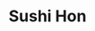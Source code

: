---
layout: place
title: "Sushi Hon"
permalink: /california/san-francisco/sushi-hon.html
stateAbbr: CA
stateName: California
cityName: San Francisco
seo:
  name: "Sushi Hon"
  type: Restaurant
  links: https://www.sushihon-sf.com/
description: "Elevated bistro serving sushi, à la carte Japanese classics & an omakase menu in modern environs. Sushi Hon serves delicious sushi in San Francisco, California. Try fresh Japanese dishes for a great dining experience. Available for takeout, delivery, lunch, and dinner."
place_id: ChIJE2a89jd-j4ARog5W0hCaIss
photos:
  - name: >-
      places/ChIJE2a89jd-j4ARog5W0hCaIss/photos/AeeoHcKGqzauTjZjyWeiFTenbBG2iggDJRx5ydUq6Ve5a6c9Z4z9dbtJh8iNUdViQKFUwHzDiRbKctY3tiFQwALwz6InX65AiwGl2-bvvL5snln1TpOc88Hw2YwApvAMppMwHmMgf8RgSS05wincxukpAm1RdXN5G1r5sdGEiX0O98v-S0NnlJ49T4p5-7GOW3seD-dsMwwlH2kMCPQ3wF0NdVuzwIUKnBH34CUKfE-V82R5YqgVb--wBLqq9Lx3pIkVMojEnhHrVKCQVZ1RQstyX7X9vrcrWfiBc28WhC7KbQpFZw
    widthPx: 720
    heightPx: 960
    authorAttributions:
      - displayName: Sushi Hon
        uri: https://maps.google.com/maps/contrib/104353634753873497401
        photoUri: >-
          https://lh3.googleusercontent.com/a-/ALV-UjUY_7qn6rj18sJSzPOTDGqfR2c3h-ZV93zamDv-1eF-1oSvXIg=s100-p-k-no-mo
    flagContentUri: >-
      https://www.google.com/local/imagery/report/?cb_client=maps_api_places.places_api&image_key=!1e10!2sAF1QipMe46s82dYVBIPueeG-LzdVYb-OC_Pph60MhcgL&hl=en-US
    googleMapsUri: >-
      https://www.google.com/maps/place//data=!3m4!1e2!3m2!1sAF1QipMe46s82dYVBIPueeG-LzdVYb-OC_Pph60MhcgL!2e10!4m2!3m1!1s0x808f7e37f6bc6613:0xcb229a10d2560ea2
  - name: >-
      places/ChIJE2a89jd-j4ARog5W0hCaIss/photos/AeeoHcKMGT694DfYQjIAeqKUriOmxKRTk-MHSUXDqlXZEsbG3xliwVM5OruFDJYRoP9fX92ihZ0x7S26LhYq-5WC8ZvVcKtWee6WjqMOkIY5jRSevcEOI9Wg-VCECUE-wky613P-3YtUrv-OA7JFeXgotCD4VI3dJPqVcFf_NDYPvp9EsuooERc9YpaYpt2f2Be_YlqZoWap_jurOSszLs5z1r_8GeN8kw3_4Trx-ZpV9f0Lu6G5UST5RXmwe47bSuqyctWNX4D-gjKO_AIkgG94RVz4A87K3F9DEQ-kLpGNrXp0Dg
    widthPx: 4800
    heightPx: 2700
    authorAttributions:
      - displayName: Sushi Hon
        uri: https://maps.google.com/maps/contrib/104353634753873497401
        photoUri: >-
          https://lh3.googleusercontent.com/a-/ALV-UjUY_7qn6rj18sJSzPOTDGqfR2c3h-ZV93zamDv-1eF-1oSvXIg=s100-p-k-no-mo
    flagContentUri: >-
      https://www.google.com/local/imagery/report/?cb_client=maps_api_places.places_api&image_key=!1e10!2sAF1QipM1MLLfjJUGumwXEYY4R9zX9pWkmGfg2UnRLqqz&hl=en-US
    googleMapsUri: >-
      https://www.google.com/maps/place//data=!3m4!1e2!3m2!1sAF1QipM1MLLfjJUGumwXEYY4R9zX9pWkmGfg2UnRLqqz!2e10!4m2!3m1!1s0x808f7e37f6bc6613:0xcb229a10d2560ea2
  - name: >-
      places/ChIJE2a89jd-j4ARog5W0hCaIss/photos/AeeoHcI9rt1gSbTt_PIfAE41z6t5_oQXVwafXB4T7NNNrpZ7Iyj7RQBq7iSM3-s-oL5YQbZsEjX_DBSAaxe45wOi4UpaKak2m-tCECCXhhpG7UmOfp3vjPgDAXrGyg7U1NhctuCv-uJzO7EIbnYA2vlgEuHub5k5tskovyZraINaS6eI6KD58VGIuhsmtE2H32JGlb2q3lLmvl9Lo1IDnPH9yA0wxzPnBJjKQymwPWz_0T52arhhTTw0wAlGkZprbrgyYhg9AS7HPoa44_i7tXZZ3hXYEOjS6iVTSBKkW4kuf9ff_jIJhoGS9dJPTXYQiABzbIVzoljo6aXd4p4YaIe7Xq0uAzjmLqR7pkSSqVAyn281qZpQ6K_BR34WlNe-2Y6_e3pARLZtbHbdmw4YKGTC7ikiGMIA7w3Tv8JFTqpNIqDIriad0d8PuEDX7O-v7knM
    widthPx: 2478
    heightPx: 2480
    authorAttributions:
      - displayName: Mike Aspi
        uri: https://maps.google.com/maps/contrib/116818317705682724349
        photoUri: >-
          https://lh3.googleusercontent.com/a-/ALV-UjXIgCgHKoUvEPgZuR0kwY3k15AJDgItvAGos1ryHmcsNZQjdPjP=s100-p-k-no-mo
    flagContentUri: >-
      https://www.google.com/local/imagery/report/?cb_client=maps_api_places.places_api&image_key=!1e10!2sCIABIhADycKzzjaCXWfFHbAAAulo&hl=en-US
    googleMapsUri: >-
      https://www.google.com/maps/place//data=!3m4!1e2!3m2!1sCIABIhADycKzzjaCXWfFHbAAAulo!2e10!4m2!3m1!1s0x808f7e37f6bc6613:0xcb229a10d2560ea2
  - name: >-
      places/ChIJE2a89jd-j4ARog5W0hCaIss/photos/AeeoHcJBBfCWqis-FQ7WhM3diAnp047xlC34zVgFCRltRzgXeqyDtDWdfgklnv7w5XTT1iwolJhmB5iIaXEnoK8LF3gZ2YqCzl771QF8ScFP3QyZBdd75ypK7ghlsWXOIDv0tJcHO8bFEprC023J2p-zM5rmMVCo6BWTYt1hA91KsGZN78WSCVHAkRF_WrWHkMqmunSiJTVcAHsfMJQH7fYyfnMXYBIyq4eKNFmYyweq17lLbD3qLFLTpLRseIOK0am4nRaDmAvoFLYA7gms-xoo1phbx3xkS9OpbatMU0hJl9Ijl_lTWIk_nvH_htW8I2L5XvF7GuqlNbvYTHhfSPLglH6YfjSFVKLdb7HGx5r01Z97yUfafswSprqEs7o8m1tdovn47snjGACBnUvOoDYMpk6HDc3ECbP551bESFhbyKbww-qSJgl0ylUxvC6rv-u2
    widthPx: 2506
    heightPx: 2508
    authorAttributions:
      - displayName: Mike Aspi
        uri: https://maps.google.com/maps/contrib/116818317705682724349
        photoUri: >-
          https://lh3.googleusercontent.com/a-/ALV-UjXIgCgHKoUvEPgZuR0kwY3k15AJDgItvAGos1ryHmcsNZQjdPjP=s100-p-k-no-mo
    flagContentUri: >-
      https://www.google.com/local/imagery/report/?cb_client=maps_api_places.places_api&image_key=!1e10!2sCIABIhADycKzzjaCXWfFHcgAAyxf&hl=en-US
    googleMapsUri: >-
      https://www.google.com/maps/place//data=!3m4!1e2!3m2!1sCIABIhADycKzzjaCXWfFHcgAAyxf!2e10!4m2!3m1!1s0x808f7e37f6bc6613:0xcb229a10d2560ea2
  - name: >-
      places/ChIJE2a89jd-j4ARog5W0hCaIss/photos/AeeoHcKNteGBSVcDacSh5zXgP2AV8hV3RaP03jCPoSmb-chRGw_96KsBkEqNUOxduTXvX4KSWSugcuiSmqRi389XG3rmFVdf8p7bYx4sjueEV-tW5lDDTzLb6GQjWTecB9szR36_vhTwuZ2LX2c-JChzTURxWw1TPtnFN5utcM3F3Zp4N2dpl2PcERfE39uhE6lR_vjAE8Ys5e1m07NCnPEGjneeI7lqyE8AQESQnxpWsLjUg9h8MIkZ6rkTRtppbN9c5TnQWLie-3BXlNL1CtBt3Kjf_HOIUgfpOCvIJr7JcRBw3u61Vtdvef5pvdbsxbpBzMJD4HGH4nd8DXIp4nibaSqj-3WGKzUllKk5KqsE0OrItFOHl1PSfWgRexRStEz1dMLTmx6uE39G4fzMtOeaRZCbgexFNJWYUKpcXrNs_RG0SCqS
    widthPx: 1280
    heightPx: 961
    authorAttributions:
      - displayName: WhaYong Lee
        uri: https://maps.google.com/maps/contrib/113482754477372805691
        photoUri: >-
          https://lh3.googleusercontent.com/a-/ALV-UjUZwg6Z8yDWFJD8l0exKz9a0pmwyKo8QN08u2egZ3y8A2nwW-M=s100-p-k-no-mo
    flagContentUri: >-
      https://www.google.com/local/imagery/report/?cb_client=maps_api_places.places_api&image_key=!1e10!2sCIHM0ogKEICAgID_zKCHgAE&hl=en-US
    googleMapsUri: >-
      https://www.google.com/maps/place//data=!3m4!1e2!3m2!1sCIHM0ogKEICAgID_zKCHgAE!2e10!4m2!3m1!1s0x808f7e37f6bc6613:0xcb229a10d2560ea2
  - name: >-
      places/ChIJE2a89jd-j4ARog5W0hCaIss/photos/AeeoHcJZIXDvHz_NOfrZsRulBCBwxVAzGX_0tP17PU4ZnYGVsTtZqFmh5_DNp-2y5sLDHv8oEeScEPFjBFTiW0ZE4lRNqeGLoUUREG0UWyWZN6D0mSrYBdytuLUrEvM-4KRqyhCni-HY1vaYflMRECRvYlkVyzMbM8BQk9vLA00pSqkFGx2f6CjA3n7BzH7Ior0f_UOFEj2jMwfRkxOS5zyWlOXycYB0kJuOyqMyymfOCOmOi4O2WRWE0-PjbJWm_9zli6-mcbtA98gNKe4iXF3TPGbUOhNUjUKmEwBx7kQEshiC6XqUH3YB3Q7MwSlL9DqceVEVnS7Nmo1uUgC1VWjVtZm_taYzqGURRRh0YPUaV1zBtpipHXpkcY9d3NaJd47csEXYyIG5_D9CTp4x0xrQiR8ou44U1eTTgtMdcOPm7lDpBA
    widthPx: 4800
    heightPx: 3600
    authorAttributions:
      - displayName: Pauline
        uri: https://maps.google.com/maps/contrib/112208474509122164399
        photoUri: >-
          https://lh3.googleusercontent.com/a-/ALV-UjU9hiDa6uS7IJZc8R4dJepzMBaf8dt4kIHBfCpONXPBGIsqc316qw=s100-p-k-no-mo
    flagContentUri: >-
      https://www.google.com/local/imagery/report/?cb_client=maps_api_places.places_api&image_key=!1e10!2sCIHM0ogKEICAgIDDqtavWQ&hl=en-US
    googleMapsUri: >-
      https://www.google.com/maps/place//data=!3m4!1e2!3m2!1sCIHM0ogKEICAgIDDqtavWQ!2e10!4m2!3m1!1s0x808f7e37f6bc6613:0xcb229a10d2560ea2
  - name: >-
      places/ChIJE2a89jd-j4ARog5W0hCaIss/photos/AeeoHcLw_So1zZjBIrqHJGPgUULKcMQeJALTL7aFjwz6UPPbZDmvfUOTxRbxSKJh6xmls8dVV5nkIZh3M8YqP0HEn9kyP0bSBFlAPhloY30LnILDB0GUulDQnT1bS4VAnqB4nBHZKUmK8OTaB2hsnAKQM2-qxz3aabkCkcmXXEUkmJ2TrBsEgG4AGHQwvLJumpuJpB9espOmjulLzvbDsgHJtZleE_RrVbqakOcUEQ1XpOt_cwZPuzvbT9ptURgOouAgk1hIkTzGeYIlQuVuM1pX5IwXxuUc_CiRr0TGPaKCQZ7PFIN5UKRL4h8ixi-fcKlC0aaOauASYTLlrgiPVtoAxCtgQVzYaEj8hT64w0kjbe6yydhZVcMAZlHakhRr41J3XdkFjRJ-d9UtOJwhhQZyztSOdsEO9V_1rC0LbtS_kY2VgIxe
    widthPx: 2268
    heightPx: 4032
    authorAttributions:
      - displayName: Hanit Benbassat
        uri: https://maps.google.com/maps/contrib/112474070378054749828
        photoUri: >-
          https://lh3.googleusercontent.com/a-/ALV-UjUxDM8DcIeHXFK7I1Ep26JdtDa8p6kmjbdVgDariYjh_VnqXgYq=s100-p-k-no-mo
    flagContentUri: >-
      https://www.google.com/local/imagery/report/?cb_client=maps_api_places.places_api&image_key=!1e10!2sCIHM0ogKEICAgICfpfKH3AE&hl=en-US
    googleMapsUri: >-
      https://www.google.com/maps/place//data=!3m4!1e2!3m2!1sCIHM0ogKEICAgICfpfKH3AE!2e10!4m2!3m1!1s0x808f7e37f6bc6613:0xcb229a10d2560ea2
  - name: >-
      places/ChIJE2a89jd-j4ARog5W0hCaIss/photos/AeeoHcJfEjW_mf69XgHMobeUQ6ori19BxtMsUGt0EmvLhpmrpB_rb_3ITyauGgWMJr-lZvUzFORea5ePYJnb7jPZg38XaZr2rE8GFMXc8p4O1H4_XZqwmX-utfwBQs2bKDTcUa8oqqSWKYZfvsoTXIq28dZQ79Sv5JPDmKd8iEAx__nLL8OhMFlkX_UWrO9JySNC0VIvT8y-J1HmovWz3lu8QN6ae1kTkQkB7aON7awrITjw2ZdTezeYbsHE4c6ygL_HynHttIJRRBzIpQllCMaEsq74Bf50JO5sGwFH4z0p2DZ5PQ9AXLfi0GtyFGoM3ncntekTjnSvrQ4lOYUreHpL6EXyvalc_lVB5xGQaygCbKTt4WGkkZl5xyaoMjDk6DgiZixx7th6qC5-i2OxR8K-UgS89vBpQir3Sr9wxAyIAGg5y8M
    widthPx: 1280
    heightPx: 961
    authorAttributions:
      - displayName: WhaYong Lee
        uri: https://maps.google.com/maps/contrib/113482754477372805691
        photoUri: >-
          https://lh3.googleusercontent.com/a-/ALV-UjUZwg6Z8yDWFJD8l0exKz9a0pmwyKo8QN08u2egZ3y8A2nwW-M=s100-p-k-no-mo
    flagContentUri: >-
      https://www.google.com/local/imagery/report/?cb_client=maps_api_places.places_api&image_key=!1e10!2sCIHM0ogKEICAgID_zKD77wE&hl=en-US
    googleMapsUri: >-
      https://www.google.com/maps/place//data=!3m4!1e2!3m2!1sCIHM0ogKEICAgID_zKD77wE!2e10!4m2!3m1!1s0x808f7e37f6bc6613:0xcb229a10d2560ea2
  - name: >-
      places/ChIJE2a89jd-j4ARog5W0hCaIss/photos/AeeoHcJRE5_y7kFUl1bCqqhf-ptmVGKbPz-k37UERZfBQT62toszp2cdYIyc0OS6WD14LFfuLakCO_SJQFFCpKWBznWvIbhVyn8L16ymtgS4HbjSi1hwy4G1qncEvjM4miN6GQqOAwSKMK_S5s2Xr87EWrtMgNsapII7NLIO1FQIqWgSqkRWmrs_4lGSL-UH1vI8Q5OyG0l5G9wSFqViNQWzOHMFAEfHGvnSbifvL2ZuI-f2eo44vMppAaodDlHCORlnn53JOO9zMTOjj-Aes_6-Df4esJhHoKP5UF7hdCoI6qwFpB7PnPEEMAEqqc-2njEYy-f_CjZngdgA3vF3wiWPpaZ896HtS8OaBSSFyEkLOpGy7UYdB30N2omeClyq1SpuFRaB5JuCadDGh600GzjG0gXg16JP20xdqY5cFBZvd6OaXNuB
    widthPx: 4032
    heightPx: 3024
    authorAttributions:
      - displayName: Helen M.
        uri: https://maps.google.com/maps/contrib/110696641188339705687
        photoUri: >-
          https://lh3.googleusercontent.com/a-/ALV-UjX49OLr-ufiWpKPZkSAC_pMzeuEh-Lv_Jgdy_-q3Z4uKn85WC76Iw=s100-p-k-no-mo
    flagContentUri: >-
      https://www.google.com/local/imagery/report/?cb_client=maps_api_places.places_api&image_key=!1e10!2sCIHM0ogKEICAgIDr_8mE5QE&hl=en-US
    googleMapsUri: >-
      https://www.google.com/maps/place//data=!3m4!1e2!3m2!1sCIHM0ogKEICAgIDr_8mE5QE!2e10!4m2!3m1!1s0x808f7e37f6bc6613:0xcb229a10d2560ea2
  - name: >-
      places/ChIJE2a89jd-j4ARog5W0hCaIss/photos/AeeoHcKDWNX7FGggyi1xWu-36UNmfVIqgxgAwvTzhKx12M5rTvmqmX0DKeqekEB3OmEPbmZqBeFiEbo2oZFonFNU6wYyVMbAGkppbIuGFjdTYHHpm6DjjMdcd3dwoE1qgwbGMgT10qgj8SfI3mJZ6tEJ98R5th28mEUPLRfo6YnpGE7ASsFIM1Q2z8yeI5KHw6Q17lIMBJrqoBk6JV2PTd6Jb3nO6g86Ed_MWUhQpUYloikORpCd5VhiOGENY5Xk2MesZIQw471eJILB3FhLg-UM3_f4y0fFHcIViMQPWJOPWRBN0dWIs2LjRoA-SEGrmEL4wXyqfeozJNOq-5TXd36HMxd8aZ4S4-is3aCOOh6JqEBEGpI-ny2lFJpi1OE-0qh7_og5saxoXYuxjAu_R_pz4FarMkylUt8WMEyt9OWBV1HK84azOuB0XVIByg4eKXxU
    widthPx: 3071
    heightPx: 3072
    authorAttributions:
      - displayName: Mike Aspi
        uri: https://maps.google.com/maps/contrib/116818317705682724349
        photoUri: >-
          https://lh3.googleusercontent.com/a-/ALV-UjXIgCgHKoUvEPgZuR0kwY3k15AJDgItvAGos1ryHmcsNZQjdPjP=s100-p-k-no-mo
    flagContentUri: >-
      https://www.google.com/local/imagery/report/?cb_client=maps_api_places.places_api&image_key=!1e10!2sCIABIhAA3iUkxxOjNmfFHdIABc_z&hl=en-US
    googleMapsUri: >-
      https://www.google.com/maps/place//data=!3m4!1e2!3m2!1sCIABIhAA3iUkxxOjNmfFHdIABc_z!2e10!4m2!3m1!1s0x808f7e37f6bc6613:0xcb229a10d2560ea2
address: 2598 Harrison St, San Francisco, CA 94110, USA
street: 2598 Harrison St
city: San Francisco
state: CA
zip: '94110'
country: USA
neighborhood: Mission District
latitude: '37.756022'
longitude: '-122.412464'
accessibility_options:
  wheelchairAccessibleEntrance: true
  wheelchairAccessibleRestroom: true
  wheelchairAccessibleSeating: true
business_status: OPERATIONAL
name: Sushi Hon
google_maps_links:
  directionsUri: >-
    https://www.google.com/maps/dir//''/data=!4m7!4m6!1m1!4e2!1m2!1m1!1s0x808f7e37f6bc6613:0xcb229a10d2560ea2!3e0
  placeUri: https://maps.google.com/?cid=14637431135946542754
  writeAReviewUri: >-
    https://www.google.com/maps/place//data=!4m3!3m2!1s0x808f7e37f6bc6613:0xcb229a10d2560ea2!12e1
  reviewsUri: >-
    https://www.google.com/maps/place//data=!4m4!3m3!1s0x808f7e37f6bc6613:0xcb229a10d2560ea2!9m1!1b1
  photosUri: >-
    https://www.google.com/maps/place//data=!4m3!3m2!1s0x808f7e37f6bc6613:0xcb229a10d2560ea2!10e5
primary_type: Sushi Restaurant
opening_hours:
  regular: null
  current: null
secondary_opening_hours:
  regular:
    weekdayDescriptions: null
    type: null
  current:
    weekdayDescriptions: null
    type: null
phone: (415) 525-4527
price_level: PRICE_LEVEL_EXPENSIVE
price_range: $100 &ndash; & up
rating: '4.5'
rating_count: 0
website: https://www.sushihon-sf.com/
reviews:
  - name: >-
      places/ChIJE2a89jd-j4ARog5W0hCaIss/reviews/ChdDSUhNMG9nS0VJQ0FnTUNRbkliQ2tRRRAB
    relativePublishTimeDescription: a month ago
    rating: 5
    text:
      text: >-
        We came to celebrate my husband's birthday, and Sushi Hon did not
        dissapoint! From start to finish, it was an absolutely wonderful
        culinary adventure. We loved talking to the Chef throughout our meal. He
        was so down to earth and knowledgeable about each fish he served us. The
        entire staff treated us so warmly and made the experience the type of
        culinary experience you come back for. It was the perfect place to spend
        a special occasion!
      languageCode: en
    originalText:
      text: >-
        We came to celebrate my husband's birthday, and Sushi Hon did not
        dissapoint! From start to finish, it was an absolutely wonderful
        culinary adventure. We loved talking to the Chef throughout our meal. He
        was so down to earth and knowledgeable about each fish he served us. The
        entire staff treated us so warmly and made the experience the type of
        culinary experience you come back for. It was the perfect place to spend
        a special occasion!
      languageCode: en
    authorAttribution:
      displayName: Amy Yellen
      uri: https://www.google.com/maps/contrib/117265112115099916473/reviews
      photoUri: >-
        https://lh3.googleusercontent.com/a/ACg8ocKm35l23I9180E11CMWvBsmH2nbp8nQUVtRvF4x9mWb911pUE2N=s128-c0x00000000-cc-rp-mo
    publishTime: '2025-03-02T20:03:28.061772Z'
    flagContentUri: >-
      https://www.google.com/local/review/rap/report?postId=ChdDSUhNMG9nS0VJQ0FnTUNRbkliQ2tRRRAB&d=17924085&t=1
    googleMapsUri: >-
      https://www.google.com/maps/reviews/data=!4m6!14m5!1m4!2m3!1sChdDSUhNMG9nS0VJQ0FnTUNRbkliQ2tRRRAB!2m1!1s0x808f7e37f6bc6613:0xcb229a10d2560ea2
  - name: >-
      places/ChIJE2a89jd-j4ARog5W0hCaIss/reviews/ChZDSUhNMG9nS0VJQ0FnSUNmcGFXMEJ3EAE
    relativePublishTimeDescription: 3 months ago
    rating: 5
    text:
      text: >-
        Sushi Hon delivers an exceptional dining experience! We sat at the sushi
        bar, and it was an absolute treat to watch the chefs expertly prepare
        each dish with such precision and artistry. The fish was unbelievably
        fresh, and every bite was bursting with vibrant flavors. The
        presentation was impeccable – each plate was a miniature masterpiece.


        The restaurant itself is beautiful, with a refined yet inviting ambiance
        that adds to the overall experience. The warm and attentive service made
        us feel welcome and ensured every detail of our meal was perfect.


        If you're in search of delicious sushi, stunning presentation, and the
        unique experience of seeing your food prepared right in front of you,
        Sushi Hon is a must-visit. Highly recommended!
      languageCode: en
    originalText:
      text: >-
        Sushi Hon delivers an exceptional dining experience! We sat at the sushi
        bar, and it was an absolute treat to watch the chefs expertly prepare
        each dish with such precision and artistry. The fish was unbelievably
        fresh, and every bite was bursting with vibrant flavors. The
        presentation was impeccable – each plate was a miniature masterpiece.


        The restaurant itself is beautiful, with a refined yet inviting ambiance
        that adds to the overall experience. The warm and attentive service made
        us feel welcome and ensured every detail of our meal was perfect.


        If you're in search of delicious sushi, stunning presentation, and the
        unique experience of seeing your food prepared right in front of you,
        Sushi Hon is a must-visit. Highly recommended!
      languageCode: en
    authorAttribution:
      displayName: Hanit Benbassat
      uri: https://www.google.com/maps/contrib/112474070378054749828/reviews
      photoUri: >-
        https://lh3.googleusercontent.com/a-/ALV-UjUxDM8DcIeHXFK7I1Ep26JdtDa8p6kmjbdVgDariYjh_VnqXgYq=s128-c0x00000000-cc-rp-mo-ba4
    publishTime: '2024-12-31T02:25:25.073012Z'
    flagContentUri: >-
      https://www.google.com/local/review/rap/report?postId=ChZDSUhNMG9nS0VJQ0FnSUNmcGFXMEJ3EAE&d=17924085&t=1
    googleMapsUri: >-
      https://www.google.com/maps/reviews/data=!4m6!14m5!1m4!2m3!1sChZDSUhNMG9nS0VJQ0FnSUNmcGFXMEJ3EAE!2m1!1s0x808f7e37f6bc6613:0xcb229a10d2560ea2
  - name: >-
      places/ChIJE2a89jd-j4ARog5W0hCaIss/reviews/ChZDSUhNMG9nS0VJQ0FnTUN3Z05mY2VnEAE
    relativePublishTimeDescription: 4 weeks ago
    rating: 5
    text:
      text: >-
        One of the best omakase in SF, very cool space and Chef Yong is a true
        craftsman. His hand roll and wagyu blew me away. Great beverage pairing!
        Discovered mio sparkling sake. Must visit.
      languageCode: en
    originalText:
      text: >-
        One of the best omakase in SF, very cool space and Chef Yong is a true
        craftsman. His hand roll and wagyu blew me away. Great beverage pairing!
        Discovered mio sparkling sake. Must visit.
      languageCode: en
    authorAttribution:
      displayName: Benjamin Malone
      uri: https://www.google.com/maps/contrib/100503318859818063486/reviews
      photoUri: >-
        https://lh3.googleusercontent.com/a-/ALV-UjVBHjSxoRo__RlIVu1FiaoMgDzYcSzYTB8pZRHzuyzwen6vJfiT=s128-c0x00000000-cc-rp-mo
    publishTime: '2025-03-15T19:36:15.868536Z'
    flagContentUri: >-
      https://www.google.com/local/review/rap/report?postId=ChZDSUhNMG9nS0VJQ0FnTUN3Z05mY2VnEAE&d=17924085&t=1
    googleMapsUri: >-
      https://www.google.com/maps/reviews/data=!4m6!14m5!1m4!2m3!1sChZDSUhNMG9nS0VJQ0FnTUN3Z05mY2VnEAE!2m1!1s0x808f7e37f6bc6613:0xcb229a10d2560ea2
  - name: >-
      places/ChIJE2a89jd-j4ARog5W0hCaIss/reviews/ChdDSUhNMG9nS0VJQ0FnSURmemFUMXZ3RRAB
    relativePublishTimeDescription: 3 months ago
    rating: 5
    text:
      text: >-
        Sushi Hon in San Francisco is an amazing gem nestled in the heart of
        mission District, offering an unforgettable culinary journey for sushi
        enthusiasts. From the moment you enter, you're greeted with a warm
        ambiance that blends traditional Japanese aesthetics with modern
        comfort. I've been to many sushi restaurants in SF and every dish was
        truly wonderful.

        The attention to detail at Sushi Hon is evident in every aspect of the
        dining experience. The decor is sleek yet cozy, with subtle nods to
        Japanese culture through carefully chosen artwork and furnishings. The
        intimate seating arrangement ensures that each guest receives
        personalized attention from the attentive and knowledgeable.

        My favorites of the night are:

        Zuke Chu-Toro ,Bincho tataki , Zuke masunozuke ( I would eat 100 of
        these if I could!)


        The food was beyond fresh, each piece a masterpiece of flavor and
        presentation. The staff “GG” was attentive, knowledgeable, and made my
        dining experience truly memorable. Especially “Chef Yong! “ He is really
        friendly, kind and accommodating. He explained me in every single detail
        of sushi. Great for special occasions or if you just want an amazing
        meal. Definitely a must-visit for sushi connoisseurs.
      languageCode: en
    originalText:
      text: >-
        Sushi Hon in San Francisco is an amazing gem nestled in the heart of
        mission District, offering an unforgettable culinary journey for sushi
        enthusiasts. From the moment you enter, you're greeted with a warm
        ambiance that blends traditional Japanese aesthetics with modern
        comfort. I've been to many sushi restaurants in SF and every dish was
        truly wonderful.

        The attention to detail at Sushi Hon is evident in every aspect of the
        dining experience. The decor is sleek yet cozy, with subtle nods to
        Japanese culture through carefully chosen artwork and furnishings. The
        intimate seating arrangement ensures that each guest receives
        personalized attention from the attentive and knowledgeable.

        My favorites of the night are:

        Zuke Chu-Toro ,Bincho tataki , Zuke masunozuke ( I would eat 100 of
        these if I could!)


        The food was beyond fresh, each piece a masterpiece of flavor and
        presentation. The staff “GG” was attentive, knowledgeable, and made my
        dining experience truly memorable. Especially “Chef Yong! “ He is really
        friendly, kind and accommodating. He explained me in every single detail
        of sushi. Great for special occasions or if you just want an amazing
        meal. Definitely a must-visit for sushi connoisseurs.
      languageCode: en
    authorAttribution:
      displayName: Passakron Wang
      uri: https://www.google.com/maps/contrib/100740119061092400624/reviews
      photoUri: >-
        https://lh3.googleusercontent.com/a-/ALV-UjVkNKVSunSbx467xN2Ng5HEuQMtwwtACvFHlbpS334lVh8Q9uMv=s128-c0x00000000-cc-rp-mo
    publishTime: '2025-01-09T05:22:40.272907Z'
    flagContentUri: >-
      https://www.google.com/local/review/rap/report?postId=ChdDSUhNMG9nS0VJQ0FnSURmemFUMXZ3RRAB&d=17924085&t=1
    googleMapsUri: >-
      https://www.google.com/maps/reviews/data=!4m6!14m5!1m4!2m3!1sChdDSUhNMG9nS0VJQ0FnSURmemFUMXZ3RRAB!2m1!1s0x808f7e37f6bc6613:0xcb229a10d2560ea2
  - name: >-
      places/ChIJE2a89jd-j4ARog5W0hCaIss/reviews/ChdDSUhNMG9nS0VJQ0FnSUQzclpfbDNBRRAB
    relativePublishTimeDescription: 4 months ago
    rating: 5
    text:
      text: >-
        Wow… what a gem!


        We absolutely loved this spot.


        For starters, the ambiance is great — it’s cozy and lively too.


        The servers were warm and friendly (especially considering we got there
        right as they were closing up!)


        And the food… well, it was incredible. The fish was delectable, and
        every dish was scrumptious.


        Personal favs were the sushi cones (crab and tuna) which are also on
        special during happy hour @ the end of night ($5)


        Gyoza had an incredible pesto flavour to it — who woulda thought to
        combine them?!


        We will definitely be back.
      languageCode: en
    originalText:
      text: >-
        Wow… what a gem!


        We absolutely loved this spot.


        For starters, the ambiance is great — it’s cozy and lively too.


        The servers were warm and friendly (especially considering we got there
        right as they were closing up!)


        And the food… well, it was incredible. The fish was delectable, and
        every dish was scrumptious.


        Personal favs were the sushi cones (crab and tuna) which are also on
        special during happy hour @ the end of night ($5)


        Gyoza had an incredible pesto flavour to it — who woulda thought to
        combine them?!


        We will definitely be back.
      languageCode: en
    authorAttribution:
      displayName: Gemma Boothroyd
      uri: https://www.google.com/maps/contrib/110640988213027274336/reviews
      photoUri: >-
        https://lh3.googleusercontent.com/a-/ALV-UjXdX9RJmeauRPhdkq2TF3Wu8DY6L2f5sUtmqWf21TqKndsNQAbi=s128-c0x00000000-cc-rp-mo-ba5
    publishTime: '2024-11-17T18:06:08.461765Z'
    flagContentUri: >-
      https://www.google.com/local/review/rap/report?postId=ChdDSUhNMG9nS0VJQ0FnSUQzclpfbDNBRRAB&d=17924085&t=1
    googleMapsUri: >-
      https://www.google.com/maps/reviews/data=!4m6!14m5!1m4!2m3!1sChdDSUhNMG9nS0VJQ0FnSUQzclpfbDNBRRAB!2m1!1s0x808f7e37f6bc6613:0xcb229a10d2560ea2
parking_options: null
payment_options:
  acceptsCreditCards: true
  acceptsDebitCards: true
  acceptsCashOnly: false
allow_dogs: null
curbside_pickup: true
delivery: true
dine_in: true
good_for_children: false
good_for_groups: null
good_for_sports: false
live_music: false
menu_for_children: false
outdoor_seating: false
reservable: true
restroom: true
serves_beer: true
serves_breakfast: false
serves_brunch: true
serves_cocktails: null
serves_coffee: false
serves_dinner: true
serves_dessert: true
serves_lunch: true
serves_vegetarian_food: false
serves_wine: true
takeout: true
update_category: essentials
summary: >-
  Elevated bistro serving sushi, à la carte Japanese classics & an omakase menu
  in modern environs.

---